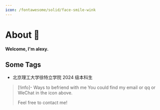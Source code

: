 ```yaml
---
icon: /fontawesome/solid/face-smile-wink
---
```


# About 🥳

**Welcome, I'm alexy.**

## Some Tags

- 北京理工大学徐特立学院 2024 级本科生


> [!info]- Ways to befriend with me
> You could find my email or qq or WeChat in the icon above.
> 
> Feel free to contact me!
